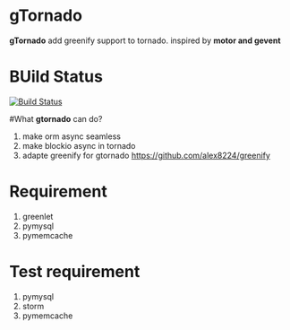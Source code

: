 # gTornado
**gTornado** add greenify support to tornado. inspired by **motor and gevent**

# BUild Status
[![Build Status](https://travis-ci.org/alex8224/gtornado.svg?branch=master)](https://travis-ci.org/alex8224/gtornado)

#What **gtornado** can do?
1. make orm async seamless
2. make blockio async in tornado
3. adapte greenify for gtornado https://github.com/alex8224/greenify

# Requirement
1. greenlet
2. pymysql
3. pymemcache

# Test requirement
1. pymysql
2. storm
4. pymemcache
